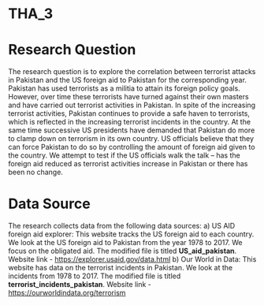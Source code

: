 # THA_3
# **Research Question**
The research question is to explore the correlation between terrorist attacks in Pakistan and the US foreign aid to Pakistan for the corresponding year.
Pakistan has used terrorists as a militia to attain its foreign policy goals. However, over time these terrorists have turned against their own masters and have carried out terrorist activities in Pakistan. In spite of the increasing terrorist activities, Pakistan continues to provide a safe haven to terrorists, which is reflected in the increasing terrorist incidents in the country.
At the same time successive US presidents have demanded that Pakistan do more to clamp down on terrorism in its own country. US officials believe that they can force Pakistan to do so by controlling the amount of foreign aid given to the country. We attempt to test if the US officials walk the talk – has the foreign aid reduced as terrorist activities increase in Pakistan or there has been no change.


# **Data Source**
The research collects data from the following data sources:
a)	US AID foreign aid explorer: This website tracks the US foreign aid to each country. We look at the US foreign aid to Pakistan from the year 1978 to 2017. We focus on the obligated aid. The modified file is titled **US_aid_pakistan**.
Website link - https://explorer.usaid.gov/data.html
b)	Our World in Data: This website has data on the terrorist incidents in Pakistan. We look at the incidents from 1978 to 2017. The modified file is titled **terrorist_incidents_pakistan**.
Website link - https://ourworldindata.org/terrorism
